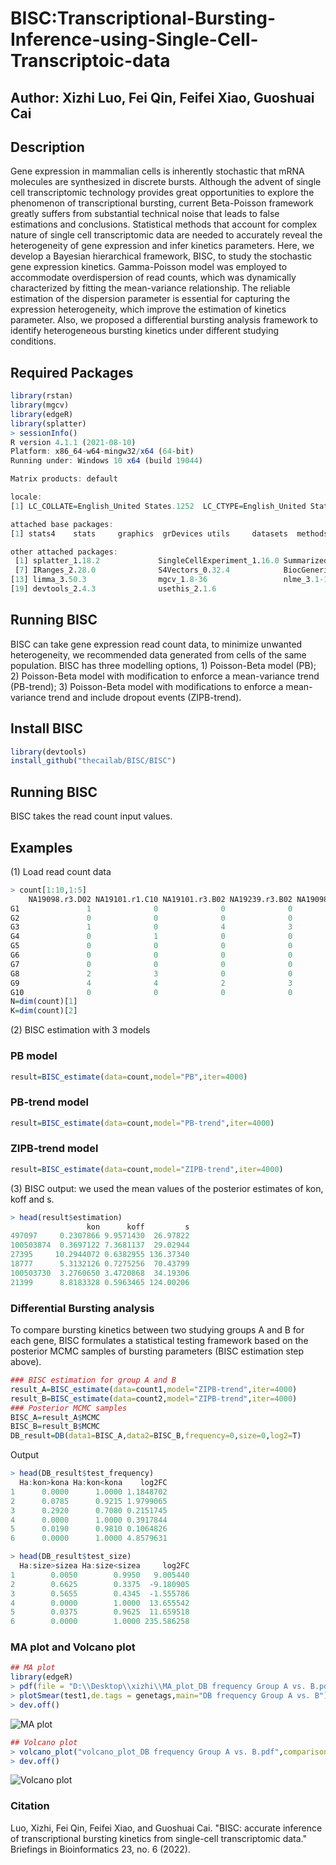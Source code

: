 # BISC:Transcriptional-Bursting-Inference-using-Single-Cell-Transcriptoic-data

## Author: Xizhi Luo, Fei Qin, Feifei Xiao, Guoshuai Cai

## Description
Gene expression in mammalian cells is inherently stochastic that mRNA molecules are synthesized in discrete bursts. Although the advent of single cell transcriptomic technology provides great opportunities to explore the phenomenon of transcriptional bursting, current Beta-Poisson framework greatly suffers from substantial technical noise that leads to false estimations and conclusions. Statistical methods that account for complex nature of single cell transcriptomic data are needed to accurately reveal the heterogeneity of gene expression and infer kinetics parameters.
Here, we develop a Bayesian hierarchical framework, BISC, to study the stochastic gene expression kinetics. Gamma-Poisson model was employed to accommodate overdispersion of read counts, which was dynamically characterized by fitting the mean-variance relationship. The reliable estimation of the dispersion parameter is essential for capturing the expression heterogeneity, which improve the estimation of kinetics parameter. Also, we proposed a differential bursting analysis framework to identify heterogeneous bursting kinetics under different studying conditions.

## Required Packages
```r
library(rstan)
library(mgcv)
library(edgeR)
library(splatter)
> sessionInfo()
R version 4.1.1 (2021-08-10)
Platform: x86_64-w64-mingw32/x64 (64-bit)
Running under: Windows 10 x64 (build 19044)

Matrix products: default

locale:
[1] LC_COLLATE=English_United States.1252  LC_CTYPE=English_United States.1252    LC_MONETARY=English_United States.1252 LC_NUMERIC=C                           LC_TIME=English_United States.1252    

attached base packages:
[1] stats4    stats     graphics  grDevices utils     datasets  methods   base     

other attached packages:
 [1] splatter_1.18.2             SingleCellExperiment_1.16.0 SummarizedExperiment_1.24.0 Biobase_2.54.0              GenomicRanges_1.46.1        GenomeInfoDb_1.30.1        
 [7] IRanges_2.28.0              S4Vectors_0.32.4            BiocGenerics_0.40.0         MatrixGenerics_1.6.0        matrixStats_0.62.0          edgeR_3.36.0               
[13] limma_3.50.3                mgcv_1.8-36                 nlme_3.1-152                rstan_2.26.11               StanHeaders_2.26.11         BISC_0.0.0.9000            
[19] devtools_2.4.3              usethis_2.1.6  
```

## Running BISC
BISC can take gene expression read count data, to minimize unwanted heterogeneity, we recommended data generated from cells of the same population. BISC has three modelling options, 1) Poisson-Beta model (PB); 2) Poisson-Beta model with modification to enforce a mean-variance trend (PB-trend); 3) Poisson-Beta model with modifications to enforce a mean-variance trend and include dropout events (ZIPB-trend). 

## Install BISC
```r
library(devtools)
install_github("thecailab/BISC/BISC")
```
## Running BISC
BISC takes the read count input values.

## Examples
(1) Load read count data
```r
> count[1:10,1:5]
    NA19098.r3.D02 NA19101.r1.C10 NA19101.r3.B02 NA19239.r3.B02 NA19098.r2.G06
G1               1              0              0              0              0
G2               0              0              0              0              0
G3               1              0              4              3              0
G4               0              1              0              0              0
G5               0              0              0              0              0
G6               0              0              0              0              0
G7               0              0              0              0              0
G8               2              3              0              0              2
G9               4              4              2              3              4
G10              0              0              0              0              0
N=dim(count)[1]
K=dim(count)[2]
```
(2) BISC estimation with 3 models
### PB model
```r
result=BISC_estimate(data=count,model="PB",iter=4000)
```
### PB-trend model
```r
result=BISC_estimate(data=count,model="PB-trend",iter=4000)
```
### ZIPB-trend model
```r
result=BISC_estimate(data=count,model="ZIPB-trend",iter=4000)
```
(3) BISC output: we used the mean values of the posterior estimates of kon, koff and s.
```r
> head(result$estimation)
                 kon      koff         s
497097     0.2307866 9.9571430  26.97822
100503874  0.3697122 7.3681137  29.02944
27395     10.2944072 0.6382955 136.37340
18777      5.3132126 0.7275256  70.43799
100503730  3.2760650 3.4720868  34.19306
21399      8.8183328 0.5963465 124.00206
```
### Differential Bursting analysis 
To compare bursting kinetics between two studying groups A and B for each gene, BISC formulates a statistical testing framework based on the posterior MCMC samples of bursting parameters (BISC estimation step above).
```r
### BISC estimation for group A and B
result_A=BISC_estimate(data=count1,model="ZIPB-trend",iter=4000)
result_B=BISC_estimate(data=count2,model="ZIPB-trend",iter=4000)
### Posterior MCMC samples
BISC_A=result_A$MCMC
BISC_B=result_B$MCMC
DB_result=DB(data1=BISC_A,data2=BISC_B,frequency=0,size=0,log2=T)
```
Output
```r
> head(DB_result$test_frequency)
  Ha:kon>kona Ha:kon<kona    log2FC
1      0.0000      1.0000 1.1848702
2      0.0785      0.9215 1.9799065
3      0.2920      0.7080 0.2151745
4      0.0000      1.0000 0.3917844
5      0.0190      0.9810 0.1064826
6      0.0000      1.0000 4.8579631
```
```r
> head(DB_result$test_size)
  Ha:size>sizea Ha:size<sizea     log2FC
1        0.0050        0.9950   9.005440
2        0.6625        0.3375  -9.180905
3        0.5655        0.4345  -1.555786
4        0.0000        1.0000  13.655542
5        0.0375        0.9625  11.659518
6        0.0000        1.0000 235.586258
```
### MA plot and Volcano plot
```r
## MA plot
library(edgeR)
> pdf(file = "D:\\Desktop\\xizhi\\MA_plot_DB frequency Group A vs. B.pdf")
> plotSmear(test1,de.tags = genetags,main="DB frequency Group A vs. B")
> dev.off()
```
![MA plot](MA.jpg)
```r
## Volcano plot
> volcano_plot("volcano_plot_DB frequency Group A vs. B.pdf",comparison = test1,name = "DB frequency Group A vs. B")
> dev.off()
```
![Volcano plot](volcano.jpg)

### Citation
Luo, Xizhi, Fei Qin, Feifei Xiao, and Guoshuai Cai. "BISC: accurate inference of transcriptional bursting kinetics from single-cell transcriptomic data." Briefings in Bioinformatics 23, no. 6 (2022).
